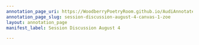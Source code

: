 ```yaml
---
annotation_page_uri: https://WoodberryPoetryRoom.github.io/AudiAnnotate-Workshop/annotations/session-discussion-august-4-canvas-1-zoe.json
annotation_page_slug: session-discussion-august-4-canvas-1-zoe
layout: annotation_page
manifest_label: Session Discussion August 4

---
```

